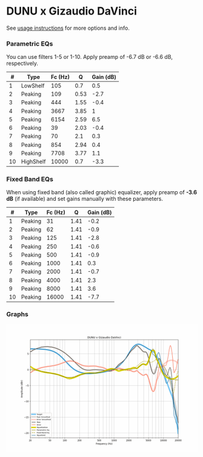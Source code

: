 # DUNU x Gizaudio DaVinci
See [usage instructions](https://github.com/jaakkopasanen/AutoEq#usage) for more options and info.

### Parametric EQs
You can use filters 1-5 or 1-10. Apply preamp of -6.7 dB or -6.6 dB, respectively.

|   # | Type      |   Fc (Hz) |    Q |   Gain (dB) |
|-----|-----------|-----------|------|-------------|
|   1 | LowShelf  |       105 | 0.7  |         0.5 |
|   2 | Peaking   |       109 | 0.53 |        -2.7 |
|   3 | Peaking   |       444 | 1.55 |        -0.4 |
|   4 | Peaking   |      3667 | 3.85 |         1   |
|   5 | Peaking   |      6154 | 2.59 |         6.5 |
|   6 | Peaking   |        39 | 2.03 |        -0.4 |
|   7 | Peaking   |        70 | 2.1  |         0.3 |
|   8 | Peaking   |       854 | 2.94 |         0.4 |
|   9 | Peaking   |      7708 | 3.77 |         1.1 |
|  10 | HighShelf |     10000 | 0.7  |        -3.3 |

### Fixed Band EQs
When using fixed band (also called graphic) equalizer, apply preamp of **-3.6 dB** (if available) and set gains manually with these parameters.

|   # | Type    |   Fc (Hz) |    Q |   Gain (dB) |
|-----|---------|-----------|------|-------------|
|   1 | Peaking |        31 | 1.41 |        -0.2 |
|   2 | Peaking |        62 | 1.41 |        -0.9 |
|   3 | Peaking |       125 | 1.41 |        -2.8 |
|   4 | Peaking |       250 | 1.41 |        -0.6 |
|   5 | Peaking |       500 | 1.41 |        -0.9 |
|   6 | Peaking |      1000 | 1.41 |         0.3 |
|   7 | Peaking |      2000 | 1.41 |        -0.7 |
|   8 | Peaking |      4000 | 1.41 |         2.3 |
|   9 | Peaking |      8000 | 1.41 |         3.6 |
|  10 | Peaking |     16000 | 1.41 |        -7.7 |

### Graphs
![](./DUNU%20x%20Gizaudio%20DaVinci.png)
